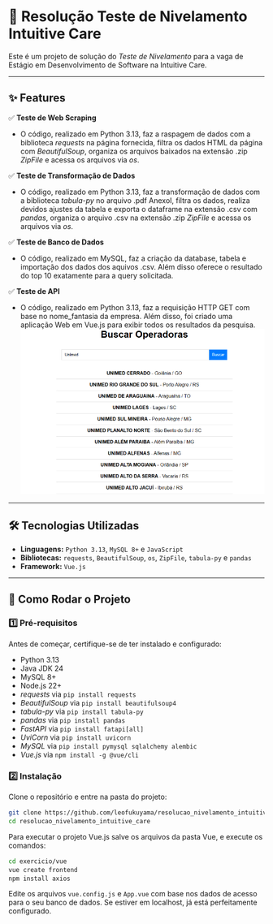# 📌 Resolução Teste de Nivelamento Intuitive Care  

Este é um projeto de solução do *Teste de Nivelamento* para a vaga de Estágio em Desenvolvimento de Software na Intuitive Care. 

---

## ✨ Features  

✅ **Teste de Web Scraping**
   - O código, realizado em Python 3.13, faz a raspagem de dados com a biblioteca *requests* na página fornecida, filtra os dados HTML da página com *BeautifulSoup*, organiza os arquivos baixados na extensão .zip *ZipFile* e acessa os arquivos via *os*.

✅ **Teste de Transformação de Dados**
   - O código, realizado em Python 3.13, faz a transformação de dados com a biblioteca *tabula-py* no arquivo .pdf AnexoI, filtra os dados, realiza devidos ajustes da tabela e exporta o dataframe na extensão .csv com *pandas*, organiza o arquivo .csv na extensão .zip *ZipFile* e acessa os arquivos via *os*.

✅ **Teste de Banco de Dados**
   - O código, realizado em MySQL, faz a criação da database, tabela e importação dos dados dos aquivos .csv. Além disso oferece o resultado do top 10 exatamente para a query solicitada.

✅ **Teste de API**
   - O código, realizado em Python 3.13, faz a requisição HTTP GET com base no nome_fantasia da empresa. Além disso, foi criado uma aplicação Web em Vue.js para exibir todos os resultados da pesquisa. ![Tela busca Unimed.png](images/Tela%20busca%20Unimed.png)
---

## 🛠️ Tecnologias Utilizadas  

- **Linguagens:** `Python 3.13`, `MySQL 8+` e `JavaScript`
- **Bibliotecas:** `requests`, `BeautifulSoup`, `os`, `ZipFile`, `tabula-py` e `pandas`
- **Framework:** `Vue.js`
---

## 🚀 Como Rodar o Projeto  

### **1️⃣ Pré-requisitos**  
Antes de começar, certifique-se de ter instalado e configurado:  
- Python 3.13
- Java JDK 24
- MySQL 8+
- Node.js 22+
- *requests* via `pip install requests`
- *BeautifulSoup* via `pip install beautifulsoup4`
- *tabula-py* via `pip install tabula-py`
- *pandas* via `pip install pandas`
- *FastAPI* via `pip install fatapi[all]`
- *UviCorn* via `pip install uvicorn`
- *MySQL* via `pip install pymysql sqlalchemy alembic`
- *Vue.js* via `npm install -g @vue/cli`

### **2️⃣ Instalação**  

Clone o repositório e entre na pasta do projeto:  
```bash
git clone https://github.com/leofukuyama/resolucao_nivelamento_intuitive_care
cd resolucao_nivelamento_intuitive_care
```

Para executar o projeto Vue.js salve os arquivos da pasta Vue, e execute os comandos:
```bash
cd exercicio/vue
vue create frontend
npm install axios
```
Edite os arquivos `vue.config.js` e `App.vue` com base nos dados de acesso para o seu banco de dados. Se estiver em localhost, já está perfeitamente configurado.
